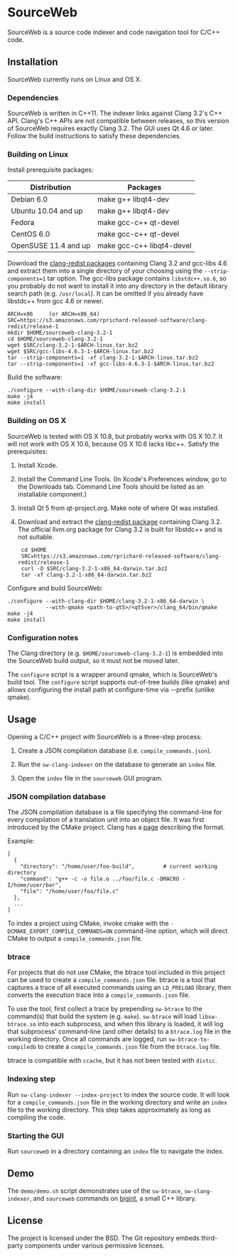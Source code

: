 SourceWeb
=========

SourceWeb is a source code indexer and code navigation tool for C/C++ code.

Installation
------------

SourceWeb currently runs on Linux and OS X.


### Dependencies

SourceWeb is written in C++11.  The indexer links against Clang 3.2's C++ API.
Clang's C++ APIs are not compatible between releases, so this version of
SourceWeb requires exactly Clang 3.2.  The GUI uses Qt 4.6 or later.  Follow
the build instructions to satisfy these dependencies.


### Building on Linux

Install prerequisite packages:

| Distribution         | Packages
| -------------------- | -------------------------
| Debian 6.0           | make g++ libqt4-dev
| Ubuntu 10.04 and up  | make g++ libqt4-dev
| Fedora               | make gcc-c++ qt-devel
| CentOS 6.0           | make gcc-c++ qt-devel
| OpenSUSE 11.4 and up | make gcc-c++ libqt4-devel

Download the [clang-redist packages][1] containing Clang 3.2 and gcc-libs 4.6
and extract them into a single directory of your choosing using the
`--strip-components=1` tar option.  The gcc-libs package contains
`libstdc++.so.6`, so you probably do not want to install it into any directory
in the default library search path (e.g. `/usr/local`).  It can be omitted if
you already have libstdc++ from gcc 4.6 or newer.

[1]: http://rprichard.github.com/clang-redist

    ARCH=x86     (or ARCH=x86_64)
    SRC=https://s3.amazonaws.com/rprichard-released-software/clang-redist/release-1
    mkdir $HOME/sourceweb-clang-3.2-1
    cd $HOME/sourceweb-clang-3.2-1
    wget $SRC/clang-3.2-1-$ARCH-linux.tar.bz2
    wget $SRC/gcc-libs-4.6.3-1-$ARCH-linux.tar.bz2
    tar --strip-components=1 -xf clang-3.2-1-$ARCH-linux.tar.bz2
    tar --strip-components=1 -xf gcc-libs-4.6.3-1-$ARCH-linux.tar.bz2

Build the software:

    ./configure --with-clang-dir $HOME/sourceweb-clang-3.2-1
    make -j4
    make install


### Building on OS X

SourceWeb is tested with OS X 10.8, but probably works with OS X 10.7.  It will not
work with OS X 10.6, because OS X 10.6 lacks libc++.  Satisfy the prerequisites:

1. Install Xcode.

2. Install the Command Line Tools.  (In Xcode's Preferences window, go to the
   Downloads tab.  Command Line Tools should be listed as an installable
   component.)

3. Install Qt 5 from qt-project.org.  Make note of where Qt was installed.

4. Download and extract the [clang-redist package][2] containing Clang 3.2.  The
   official llvm.org package for Clang 3.2 is built for libstdc++ and is not
   suitable.

        cd $HOME
        SRC=https://s3.amazonaws.com/rprichard-released-software/clang-redist/release-1
        curl -O $SRC/clang-3.2-1-x86_64-darwin.tar.bz2
        tar -xf clang-3.2-1-x86_64-darwin.tar.bz2

Configure and build SourceWeb:

    ./configure --with-clang-dir $HOME/clang-3.2-1-x86_64-darwin \
                --with-qmake <path-to-qt5>/<qt5ver>/clang_64/bin/qmake
    make -j4
    make install

[2]: http://rprichard.github.com/clang-redist


### Configuration notes

The Clang directory (e.g. `$HOME/sourceweb-clang-3.2-1`) is embedded into the
SourceWeb build output, so it must not be moved later.

The `configure` script is a wrapper around qmake, which is SourceWeb's build
tool.  The `configure` script supports out-of-tree builds (like qmake) and
allows configuring the install path at configure-time via --prefix (unlike
qmake).


Usage
-----

Opening a C/C++ project with SourceWeb is a three-step process:

1. Create a JSON compilation database (i.e. `compile_commands.json`).

2. Run the `sw-clang-indexer` on the database to generate an `index` file.

3. Open the `index` file in the `sourceweb` GUI program.


### JSON compilation database

The JSON compilation database is a file specifying the command-line for every
compilation of a translation unit into an object file.  It was first introduced
by the CMake project.  Clang has a [page][3] describing the format.

[3]: http://clang.llvm.org/docs/JSONCompilationDatabase.html

Example:

    [
      {
        "directory": "/home/user/foo-build",         # current working directory
        "command": "g++ -c -o file.o ../foo/file.c -DMACRO -I/home/user/bar",
        "file": "/home/user/foo/file.c"
      },
      ...
    ]

To index a project using CMake, invoke cmake with the
`-DCMAKE_EXPORT_COMPILE_COMMANDS=ON` command-line option, which will direct
CMake to output a `compile_commands.json` file.


### btrace

For projects that do not use CMake, the btrace tool included in this project
can be used to create a `compile_commands.json` file.  btrace is a tool that
captures a trace of all executed commands using an `LD_PRELOAD` library, then
converts the execution trace into a `compile_commands.json` file.

To use the tool, first collect a trace by prepending `sw-btrace` to the
command(s) that build the system (e.g. `make`).  `sw-btrace` will load
`libsw-btrace.so` into each subprocess, and when this library is loaded, it
will log that subprocess' command-line (and other details) to a `btrace.log`
file in the working directory.  Once all commands are logged, run
`sw-btrace-to-compiledb` to create a `compile_commands.json` file from the
`btrace.log` file.

btrace is compatible with `ccache`, but it has not been tested with `distcc`.


### Indexing step

Run `sw-clang-indexer --index-project` to index the source code.  It will look
for a `compile_commands.json` file in the working directory and write an `index`
file to the working directory.  This step takes approximately as long as
compiling the code.


### Starting the GUI

Run `sourceweb` in a directory containing an `index` file to navigate the index.


Demo
----

The `demo/demo.sh` script demonstrates use of the `sw-btrace`,
`sw-clang-indexer`, and `sourceweb` commands on [bigint][4], a small C++
library.

[4]: https://mattmccutchen.net/bigint/


License
-------

The project is licensed under the BSD.  The Git repository embeds third-party
components under various permissive licenses.
